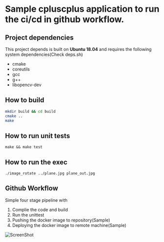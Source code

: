 # Sample cpluscplus application to run the ci/cd in github workflow.

## Project dependencies

This project depends is built on **Ubuntu 18.04** and requires the following system dependencies(Check deps.sh)
* cmake
* coreutils
* gcc
* g++
* libopencv-dev


## How to build

```bash
mkdir build && cd build
cmake ..
make 
```

## How to run unit tests
```
make && make test
```

## How to run the exec

```
./image_rotate ../plane.jpg plane_out.jpg
```

## Github Workflow 
Simple four stage pipeline with 
1. Complie the code and build
2. Run the unittest
3. Pushing the docker image to repository(Sample)
4. Deploying the docker image to remote machine(Sample)

![ScreenShot](https://raw.github.com/ahamedyaserarafath/github-ci-workflow-sample/main/.github/workflows/Screenshot%202022-02-17%20at%206.53.57%20PM.png )

